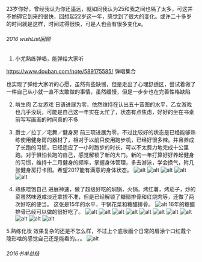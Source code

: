23岁你好，曾经我认为你还遥远，就如同我认为25和我之间也隔了太多，可这并不妨碍它到来的很快，回想起22岁这一年，感觉到了很大的变化。或许二十多岁的时间就是这样，时间过得很快，可是人也会有很多变化e。

###### 2016 wishList回顾
1. 小尤熟练弹唱，能弹给大家听

https://www.douban.com/note/589175585/ 弹唱集合 

也实现了弹给大家听的心愿，虽然有些缺憾，但是走出了心理舒适区，尝试着做了一件自己从小就一直不太敢做的事情，虽然缓慢，但是一步步也在完善性格缺陷

2. 啃生肉 乙女游戏
日语进展为零，依然维持在认出五十音图的水平，乙女游戏也几乎没玩，可能是自己这一年实在太忙了，状态有点焦虑，好好的坐在书桌前写写画画的时间真的不多

3. 爵士／拉丁／宅舞／健身房
前三项进展为零，不过比较好的状态是已经能够熟练使用健身房的器材了，相对于以前只使用跑步机，已经好很多辣。并且养成了长跑的习惯，已经适应了一小时跑步的时长，可以不太费力地完成十公里跑。对于惧怕长跑的自己，感觉解锁了新的大门。新的一年打算好好养起健身的习惯，维持十二月健身的频率，掌握身体管理，多去游泳，学会换气，附几张健身房打卡图。希望2017能有满意的身体状态。
![alt](/resources/1.jpg)
![alt](/resources/2.jpg)
![alt](/resources/3.jpg)
![alt](/resources/4.jpg)
![alt](/resources/5.jpg)

4. 熟练喂饱自己
进展神速，做了超级好吃的焖锅，火锅，烤红薯，烤茄子，炒的菜虽然味道咸淡还拿捏不准，但是已经解锁了糖醋排骨和红烧肉等，还做了两次好吃的便当。
这张是15年的水平，干锅花菜和糖醋排骨。
![alt](/resources/6.jpg)
16年的糖醋排骨已经可以做的很好吃了。
![alt](/resources/7.jpg)
![alt](/resources/8.jpg)
![alt](/resources/9.jpg)
![alt](/resources/10.jpg)
![alt](/resources/11.jpg)
![alt](/resources/12.jpg)
![alt](/resources/13.jpg)
![alt](/resources/14.jpg)
![alt](/resources/15.jpg)
![alt](/resources/16.jpg)
![alt](/resources/17.jpg)

5.熟练化妆
效果复杂的还是不怎么样，不过上个底妆画个日常的眉涂个口红戴个隐形啥的感觉自己还是能看的。。。
![alt](/resources/18.jpg)
###### 2016书单总结
######